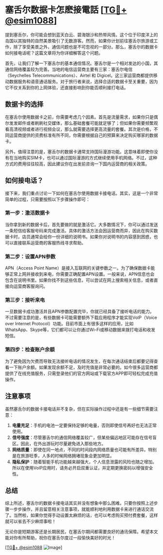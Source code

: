 # 塞舌尔数据卡怎麽接電話 [[TG💪+ @esim1088](https://t.me/s/esim1088)]

提到塞舌尔，你可能会想到蓝天白云、碧海银沙和热带风情。这个位于印度洋上的岛国以其独特的自然美景吸引了无数游客。然而，如果你计划前往塞舌尔旅游或工作，除了享受美景之外，通信问题也是不可忽视的一部分。那么，塞舌尔的数据卡如何接电话呢？这篇文章将为你详细解答这个问题。

首先，让我们了解一下塞舌尔的基本通信情况。塞舌尔是一个相对发达的小国，其通信网络覆盖较为完善。当地的电信运营商主要有三家：塞舌尔电信（Seychelles Telecommunications）、Airtel 和 Digicel。这三家运营商都提供移动数据服务和语音通话服务。对于旅行者来说，选择合适的数据卡至关重要，因为它不仅关系到你的上网体验，还直接影响到你能否顺利接打电话。

## 数据卡的选择

在塞舌尔使用数据卡之前，你需要考虑几个因素。首先是流量需求，如果你只是偶尔发发邮件或者刷刷社交媒体，那么基础套餐可能就足够了；但如果你需要频繁观看高清视频或者进行视频会议，那么就需要选择更高流量的套餐。其次是价格，不同运营商提供的资费标准有所不同，你需要根据自己的预算来决定购买哪家的数据卡。

另外，值得注意的是，塞舌尔的数据卡通常支持国际漫游功能。这意味着即使你没有在当地购买SIM卡，也可以通过国际漫游的方式继续使用手机网络。不过，这种方式的费用往往较高，因此建议你在出发前咨询一下国内运营商的相关政策。

## 如何接电话？

接下来，我们重点讨论一下如何在塞舌尔使用数据卡接电话。其实，这是一个非常简单的过程，只需要按照以下步骤操作即可：

### 第一步：激活数据卡

当你拿到新的数据卡后，首先要做的就是激活它。大多数情况下，你可以通过发送一条短信给客服号码来完成激活。具体的激活方法会因运营商而异，因此在购买数据卡时，店员通常会给你一份详细的说明书。如果你对说明书的内容感到困惑，也可以直接联系运营商的客服热线寻求帮助。

### 第二步：设置APN参数

APN（Access Point Name）是接入互联网的关键参数之一。为了确保数据卡能够正常上网并接收到来电，你需要正确配置APN设置。一般来说，APN信息也会包含在说明书里。如果你找不到这些信息，可以尝试在网上搜索相关信息，或者直接向运营商客服询问。

### 第三步：接听来电

一旦数据卡成功激活并且APN参数配置完毕，你就已经具备了接听电话的能力。不过需要注意的是，有些数据卡可能需要额外下载应用程序才能实现VoIP（Voice over Internet Protocol）功能。目前市面上有很多这样的应用，比如WhatsApp、Skype等，它们都可以让你通过Wi-Fi或移动数据来拨打电话和收发短信。

### 第四步：检查账户余额

为了避免因为欠费而导致无法接听电话的情况发生，在每次通话结束后都要记得查看一下账户余额。如果发现余额不足，及时充值是非常必要的。如今很多运营商都提供了在线充值服务，只需登录他们的官方网站或下载官方APP即可轻松完成充值操作。

## 注意事项

虽然塞舌尔的数据卡接电话并不复杂，但在实际操作过程中还是有一些细节需要注意：

1. **电量充足**：手机的电池一定要保持足够的电量，否则即使信号再好也无法正常使用。
2. **信号强度**：尽管塞舌尔的通信网络覆盖较广，但某些偏远地区可能存在信号盲区。因此，在外出游玩时尽量避免进入那些地方。
3. **网络质量**：即使在同一地点，不同的时间段内网络质量也可能有所差异。特别是在旅游旺季，人多的时候网络拥堵现象会更加明显。
4. **隐私保护**：随着智能手机功能越来越强大，个人信息泄露的风险也随之增加。所以在使用VoIP应用时，请务必开启双重认证，并定期更换密码以增强安全性。

## 总结

综上所述，塞舌尔的数据卡接电话其实并没有想象中那么困难。只要你按照上述步骤一步步操作，并且留意相关注意事项，就能顺利地利用数据卡来进行通话交流了。当然啦，如果你觉得手动设置太麻烦的话，也可以考虑购买预付费套餐，这样就可以省去不少麻烦事啦！

无论你是短期游客还是长期居民，在塞舌尔期间都需要良好的通讯保障。希望本文能对你有所帮助，祝你在塞舌尔度过一段愉快美好的时光！ 

[[TG💪+ @esim1088](https://t.me/s/esim1088) ![Image](https://i.postimg.cc/4NQfJmqS/Snipaste-2025-05-13-00-14-12.png)]